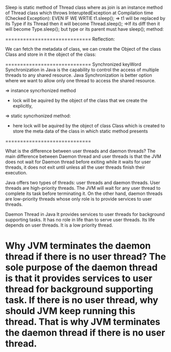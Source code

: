 Sleep is static method of Thread class where as join is an instance method of Thread class which throws InteruptedException at Compilation time (Checked Exception):
EVEN IF WE WRTIE 
t1.sleep(); => t1 will be replaced by its Type if its Thread then it will become Thread.sleep(); =>If 
its diff then it will become Type.sleep(); but type or its parent must have sleep(); method:

=============================
Reflection:

We can fetch the metadata of class, we can create the Object of the class Class and store in it the object of the class:

=============================
Synchronized keyWord
Synchronization in Java is the capability to control the access of multiple threads to any shared resource. Java Synchronization is better option where we want to allow only one thread to access the shared resource.

=> instance syncrhonized method
- lock will be aquired by the object of the class that we create the explicitly,

=> static syncrhonized method:
- here lock will be aquired by the object of class Class which is created to store the meta data of the class in which static method presents

=============================

What is the difference between user threads and daemon threads?
The main difference between Daemon thread and user threads is that the JVM does not wait for Daemon 
thread before exiting while it waits for user threads, it does not exit until unless all the user 
threads finish their execution.

Java offers two types of threads: user threads and daemon threads. User threads are high-priority threads. 
The JVM will wait for any user thread to complete its task before terminating it. On the other  hand, daemon 
threads are low-priority threads whose only role is to provide services to user threads.


Daemon Thread in Java
It provides services to user threads for background supporting tasks. It has no role in life than to serve user threads.
Its life depends on user threads.
It is a low priority thread.

Why JVM terminates the daemon thread if there is no user thread?
The sole purpose of the daemon thread is that it provides services to user thread for background supporting task. 
If there is no user thread, why should JVM keep running this thread. That is why JVM terminates the daemon thread 
if there is no user thread.
=============================